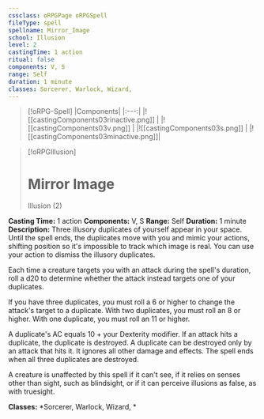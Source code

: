 ```yaml
---
cssclass: oRPGPage oRPGSpell
fileType: spell
spellname: Mirror_Image
school: Illusion
level: 2
castingTime: 1 action
ritual: false
components: V, S
range: Self
duration: 1 minute
classes: Sorcerer, Warlock, Wizard,
---
```

> [!oRPG-Spell]
> |Components|
> |:---:|
> |![[castingComponents03rinactive.png]] |
> |![[castingComponents03v.png]] |
> |![[castingComponents03s.png]] |
> |![[castingComponents03minactive.png]]|

> [!oRPGIllusion]
>#  Mirror Image
> Illusion  (2)

**Casting Time:** 1 action
**Components:** V, S
**Range:** Self
**Duration:**  1 minute
**Description:**
Three illusory duplicates of yourself appear in your space. Until the spell ends, the duplicates move with you and mimic your actions, shifting position so it's impossible to track which image is real. You can use your action to dismiss the illusory duplicates.



 Each time a creature targets you with an attack during the spell's duration, roll a d20 to determine whether the attack instead targets one of your duplicates.



 lf you have three duplicates, you must roll a 6 or higher to change the attack's target to a duplicate. With two duplicates, you must roll an 8 or higher. With one duplicate, you must roll an 11 or higher.



 A duplicate's AC equals 10 + your Dexterity modifier. If an attack hits a duplicate, the duplicate is destroyed. A duplicate can be destroyed only by an attack that hits it. It ignores all other damage and effects. The spell ends when all three duplicates are destroyed.



 A creature is unaffected by this spell if it can't see, if it relies on senses other than sight, such as blindsight, or if it can perceive illusions as false, as with truesight.



**Classes:**  *Sorcerer, Warlock, Wizard, *


